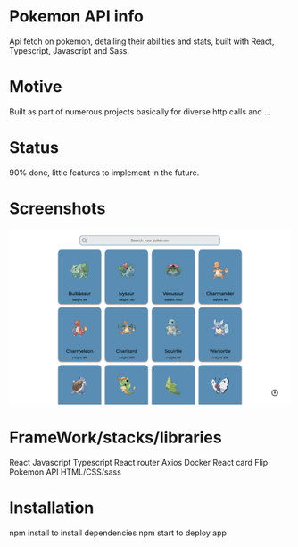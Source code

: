 # Pokemon API info
Api fetch on pokemon, detailing their abilities and stats, built with React, Typescript, Javascript and Sass.

# Motive
Built as part of numerous projects basically for diverse http calls and ...

# Status
90% done, little features to implement in  the future.

# Screenshots
![front-page of app](src/components/images/pokemon.png)

# FrameWork/stacks/libraries
React
Javascript
Typescript
React router
Axios
Docker
React card Flip
Pokemon API
HTML/CSS/sass

# Installation
npm install to install dependencies
npm start to deploy app

